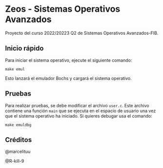 # Zeos - Sistemas Operativos Avanzados

Proyecto del curso 2022/20223 Q2 de Sistemas Operativos Avanzados-FIB.

## Inicio rápido

Para iniciar el sistema operativo, ejecute el siguiente comando:

```
make emul
```
Esto lanzará el emulador Bochs y cargará el sistema operativo.

## Pruebas

Para realizar pruebas, se debe modificar el archivo `user.c`. Este archivo contiene una función `main` que se ejecuta en el espacio de usuario una vez que el sistema operativo ha iniciado. 
Si quieres debugar usa el comando:
```
make emuldbg
```
## Créditos

@marcelituu

@R-kill-9
